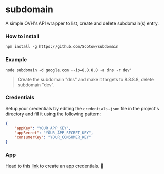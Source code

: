 # subdomain

A simple OVH's API wrapper to list, create and delete subdomain(s) entry.

### How to install

`npm install -g https://github.com/Scotow/subdomain`

### Example

`node subdomain -d google.com --ip=8.8.8.8 -a dns -r dev'`
> Create the subdomain "dns" and make it targets to 8.8.8.8, delete subdomain "dev".

### Credentials

Setup your credentials by editing the `credentials.json` file in the project's directory and fill it using the following pattern:

```JSON
{
	"appKey": "YOUR_APP_KEY",
	"appSecret": "YOUR_APP_SECRET_KEY",
	"consumerKey": "YOUR_CONSUMER_KEY"
}
```

### App

Head to this [link](https://eu.api.ovh.com/createToken/) to create an app credentials. 🔑
